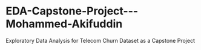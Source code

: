 # EDA-Capstone-Project---Mohammed-Akifuddin
Exploratory Data Analysis for Telecom Churn Dataset as a Capstone Project
